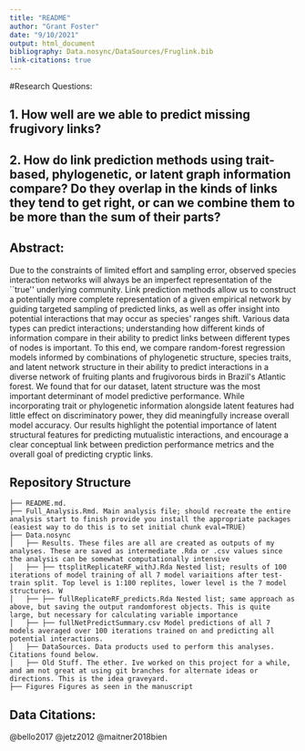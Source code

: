 ```yaml
---
title: "README"
author: "Grant Foster"
date: "9/10/2021"
output: html_document
bibliography: Data.nosync/DataSources/Fruglink.bib
link-citations: true
---
```



#Research Questions:
## 1. How well are we able to predict missing frugivory links?
## 2. How do link prediction methods using trait-based, phylogenetic, or latent graph information compare? Do they overlap in the kinds of links they tend to get right, or can we combine them to be more than the sum of their parts?


## Abstract:

Due to the constraints of limited effort and sampling error, observed species interaction networks will always be an imperfect representation of the ``true'' underlying community. Link prediction methods allow us to construct a potentially more complete representation of a given empirical network by guiding targeted sampling of predicted links, as well as offer insight into potential interactions that may occur as species' ranges shift. Various data types can predict interactions; understanding how different kinds of information compare in their ability to predict links between different types of nodes is important. To this end, we compare random-forest regression models informed by combinations of phylogenetic structure, species traits, and latent network structure in their ability to predict interactions in a diverse network of fruiting plants and frugivorous birds in Brazil's Atlantic forest. We found that for our dataset, latent structure was the most important determinant of model predictive performance. While incorporating trait or phylogenetic information alongside latent features had little effect on discriminatory power, they did meaningfully increase overall model accuracy. Our results highlight the potential importance of latent structural features for predicting mutualistic interactions, and encourage a clear conceptual link between prediction performance metrics and the overall goal of predicting cryptic links.


## Repository Structure
```{bash}
├── README.md. 
├── Full_Analysis.Rmd. Main analysis file; should recreate the entire analysis start to finish provide you install the appropriate packages (easiest way to do this is to set initial chunk eval=TRUE)
├── Data.nosync
│   ├── Results. These files are all are created as outputs of my analyses. These are saved as intermediate .Rda or .csv values since the analysis can be somewhat computationally intensive
│   ├── ├── ttsplitReplicateRF_withJ.Rda Nested list; results of 100 iterations of model training of all 7 model variaitions after test-train split. Top level is 1:100 replites, lower level is the 7 model structures. W
│   ├── ├── fullReplicateRF_predicts.Rda Nested list; same approach as above, but saving the output randomforest objects. This is quite large, but necessary for calculating variable importance
│   ├── ├── fullNetPredictSummary.csv Model predictions of all 7 models averaged over 100 iterations trained on and predicting all potential interactions. 
│   ├── DataSources. Data products used to perform this analyses. Citations found below. 
│   ├── Old Stuff. The ether. Ive worked on this project for a while, and am not great at using git branches for alternate ideas or directions. This is the idea graveyard. 
├── Figures Figures as seen in the manuscript
```


## Data Citations:
@bello2017
@jetz2012
@maitner2018bien
